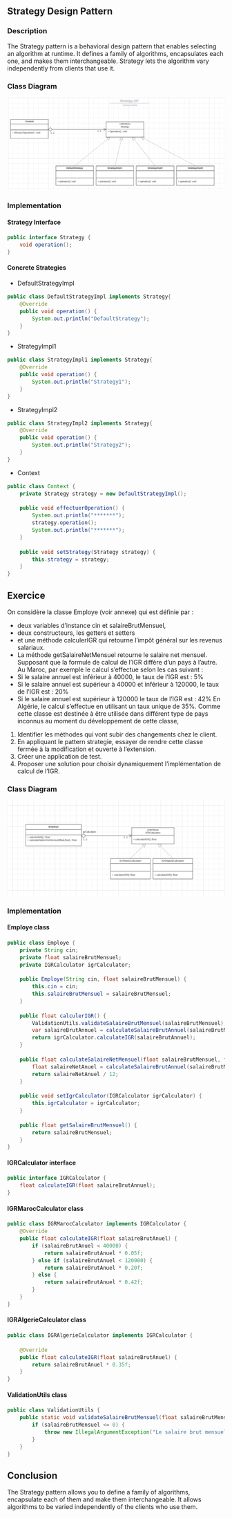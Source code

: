 ## Strategy Design Pattern
### Description
The Strategy pattern is a behavioral design pattern that enables selecting an algorithm at runtime. It defines a family of algorithms, encapsulates each one, and makes them interchangeable. Strategy lets the algorithm vary independently from clients that use it.

### Class Diagram
![img.png](img.png)

### Implementation
#### Strategy Interface
```java
public interface Strategy {
    void operation();
}
```
#### Concrete Strategies
* DefaultStrategyImpl
```java
public class DefaultStrategyImpl implements Strategy{
    @Override
    public void operation() {
        System.out.println("DefaultStrategy");
    }
}
```
* StrategyImpl1
```java
public class StrategyImpl1 implements Strategy{
    @Override
    public void operation() {
        System.out.println("Strategy1");
    }
}
``` 
* StrategyImpl2
```java
public class StrategyImpl2 implements Strategy{
    @Override
    public void operation() {
        System.out.println("Strategy2");
    }
}
```
* Context
```java
public class Context {
    private Strategy strategy = new DefaultStrategyImpl();
    
    public void effectuerOperation() {
        System.out.println("*******");
        strategy.operation();
        System.out.println("*******");
    }

    public void setStrategy(Strategy strategy) {
        this.strategy = strategy;
    }
}
```

## Exercice
On considère la classe Employe (voir annexe) qui est définie par :
* deux variables d’instance cin et salaireBrutMensuel,
* deux constructeurs, les getters et setters
* et une méthode calculerIGR qui retourne l’impôt général sur les revenus salariaux.
* La méthode getSalaireNetMensuel retourne le salaire net mensuel.
Supposant que la formule de calcul de l’IGR diffère d’un pays à l’autre.
Au Maroc, par exemple le calcul s’effectue selon les cas suivant :
* Si le salaire annuel est inférieur à 40000, le taux de l’IGR est : 5%
* Si le salaire annuel est supérieur à 40000 et inférieur à 120000, le taux de l’IGR est : 20%
* Si le salaire annuel est supérieur à 120000 le taux de l’IGR est : 42%
En Algérie, le calcul s’effectue en utilisant un taux unique de 35%.
Comme cette classe est destinée à être utilisée dans différent type de pays inconnus au moment du développement de
cette classe,
1. Identifier les méthodes qui vont subir des changements chez le client.
2. En appliquant le pattern strategie, essayer de rendre cette classe fermée à la modification et ouverte à l’extension.
3. Créer une application de test.
4. Proposer une solution pour choisir dynamiquement l’implémentation de calcul de l’IGR.

### Class Diagram
![img_3.png](img_3.png)

### Implementation
#### Employe class
```java
public class Employe {
    private String cin;
    private float salaireBrutMensuel;
    private IGRCalculator igrCalculator;

    public Employe(String cin, float salaireBrutMensuel) {
        this.cin = cin;
        this.salaireBrutMensuel = salaireBrutMensuel;
    }

    public float calculerIGR() {
        ValidationUtils.validateSalaireBrutMensuel(salaireBrutMensuel);
        var salaireBrutAnnuel = calculateSalaireBrutAnnuel(salaireBrutMensuel);
        return igrCalculator.calculateIGR(salaireBrutAnnuel);
    }

    public float calculateSalaireNetMensuel(float salaireBrutMensuel, float igr) {
        float salaireNetAnuel = calculateSalaireBrutAnnuel(salaireBrutMensuel) - igr;
        return salaireNetAnuel / 12;
    }

    public void setIgrCalculator(IGRCalculator igrCalculator) {
        this.igrCalculator = igrCalculator;
    }

    public float getSalaireBrutMensuel() {
        return salaireBrutMensuel;
    }
}
```

#### IGRCalculator interface
```java
public interface IGRCalculator {
    float calculateIGR(float salaireBrutAnnuel);
}
```

#### IGRMarocCalculator class
```java
public class IGRMarocCalculator implements IGRCalculator {
    @Override
    public float calculateIGR(float salaireBrutAnuel) {
        if (salaireBrutAnuel < 40000) {
            return salaireBrutAnuel * 0.05f;
        } else if (salaireBrutAnuel < 120000) {
            return salaireBrutAnuel * 0.20f;
        } else {
            return salaireBrutAnuel * 0.42f;
        }
    }
}

```

#### IGRAlgerieCalculator class
```java
public class IGRAlgerieCalculator implements IGRCalculator {

    @Override
    public float calculateIGR(float salaireBrutAnuel) {
        return salaireBrutAnuel * 0.35f;
    }
}
```

#### ValidationUtils class
```java
public class ValidationUtils {
    public static void validateSalaireBrutMensuel(float salaireBrutMensuel) {
        if (salaireBrutMensuel <= 0) {
            throw new IllegalArgumentException("Le salaire brut mensuel doit être positif.");
        }
    }
}
```

##  Conclusion

The Strategy pattern allows you to define a family of algorithms, encapsulate each of them and make them interchangeable. It allows algorithms to be varied independently of the clients who use them.








